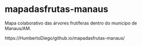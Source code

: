 # mapadasfrutas-manaus
Mapa colaborativo das árvores frutíferas dentro do municípo de Manaus/AM.

https://HumbertoDiego/github.io/mapadasfrutas-manaus/

